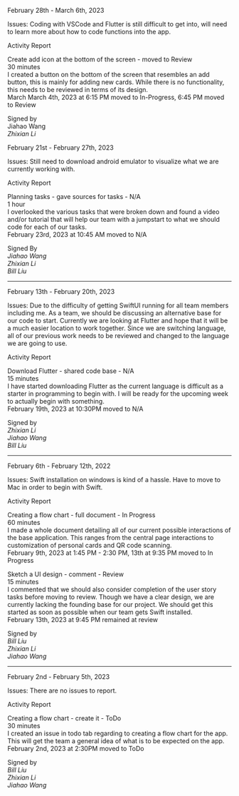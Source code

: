 February 28th - March 6th, 2023

Issues: Coding with VSCode and Flutter is still difficult to get into, will need to learn more about how to code functions into the app.

Activity Report

Create add icon at the bottom of the screen - moved to Review \
30 minutes \
I created a button on the bottom of the screen that resembles an add button, this is mainly for adding new cards. While there is no functionality, this needs to be reviewed in terms of its design. \
March 
March 4th, 2023 at 6:15 PM moved to In-Progress, 6:45 PM moved to Review

Signed by \
Jiahao Wang \
_Zhixian Li_

February 21st - February 27th, 2023

Issues: Still need to download android emulator to visualize what we are currently working with. 

Activity Report 

Planning tasks - gave sources for tasks - N/A \
1 hour \
I overlooked the various tasks that were broken down and found a video and/or tutorial that will help our team with a jumpstart to what we should code for each of our tasks. \
February 23rd, 2023 at 10:45 AM moved to N/A 

Signed By\
_Jiahao Wang \
Zhixian Li \
Bill Liu_ 


---------------------------------------------------------------------

February 13th - February 20th, 2023

Issues: Due to the difficulty of getting SwiftUI running for all team members including me. As a team, we should be discussing an alternative base for our code to start. Currently we are looking at Flutter and hope that it will be a much easier location to work together. Since we are switching language, all of our previous work needs to be reviewed and changed to the language we are going to use.

Activity Report

Download Flutter - shared code base - N/A \
15 minutes \
I have started downloading Flutter as the current language is difficult as a starter in programming to begin with. I will be ready for the upcoming week to actually begin with something. \
February 19th, 2023 at 10:30PM moved to N/A 

Signed by \
_Zhixian Li \
Jiahao Wang \
Bill Liu_

---------------------------------------------------------------------

February 6th - February 12th, 2022

Issues: Swift installation on windows is kind of a hassle. Have to move to Mac in order to begin with Swift.

Activity Report

Creating a flow chart - full document - In Progress \
60 minutes \
I made a whole document detailing all of our current possible interactions of the base application. This ranges from the central page interactions to customization of personal cards and QR code scanning.  \
February 9th, 2023 at 1:45 PM - 2:30 PM, 13th at 9:35 PM moved to In Progress 

Sketch a UI design - comment - Review \
15 minutes \
I commented that we should also consider completion of the user story tasks before moving to review. Though we have a clear design, we are currently lacking the founding base for our project. We should get this started as soon as possible when our team gets Swift installed. \
February 13th, 2023 at 9:45 PM remained at review 

Signed by \
_Bill Liu \
Zhixian Li \
Jiahao Wang_

--------------------------------------------------------------------

February 2nd - February 5th, 2023

Issues: There are no issues to report.

Activity Report

Creating a flow chart - create it - ToDo \
30 minutes \
I created an issue in todo tab regarding to creating a flow chart for the app. This will get the team a general idea of what is to be expected on the app. \
February 2nd, 2023 at 2:30PM moved to ToDo 

Signed by \
_Bill Liu \
Zhixian Li \
Jiahao Wang_ 